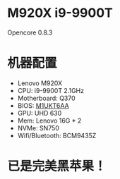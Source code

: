 # M920X i9-9900T
Opencore 0.8.3 
# 机器配置
* Lenovo M920X
* CPU: i9-9900T 2.1GHz
* Motherboard: Q370
* BIOS: [M1UKT6AA](https://pcsupport.lenovo.com/jp/en/products/desktops-and-all-in-ones/thinkcentre-m-series-desktops/thinkcentre-m920x/downloads/ds503907)
* GPU: UHD 630
* Mem: Lenovo 16G * 2
* NVMe: SN750
* Wifi/Bluetooth: BCM9435Z
# 已是完美黑苹果！
